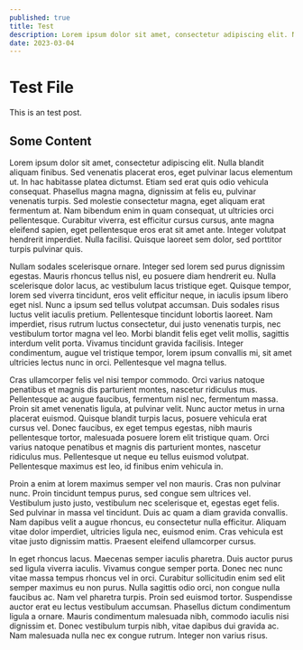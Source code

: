 ```yaml
---
published: true
title: Test
description: Lorem ipsum dolor sit amet, consectetur adipiscing elit. Nulla blandit aliquam finibus. Sed venenatis placerat eros, eget pulvinar lacus elementum ut. In hac habitasse platea dictumst. Etiam sed erat quis odio vehicula consequat. Phasellus magna magna, dignissim at felis eu, pulvinar venenatis turpis. Sed molestie consectetur magna, eget aliquam erat fermentum at. Nam bibendum enim in quam consequat, ut ultricies orci pellentesque. Curabitur viverra, est efficitur cursus cursus, ante magna eleifend sapien, eget pellentesque eros erat sit amet ante. Integer volutpat hendrerit imperdiet. Nulla facilisi. Quisque laoreet sem dolor, sed porttitor turpis pulvinar quis.
date: 2023-03-04
---
```


# Test File

This is an test post.

## Some Content

Lorem ipsum dolor sit amet, consectetur adipiscing elit. Nulla blandit aliquam finibus. Sed venenatis placerat eros, eget pulvinar lacus elementum ut. In hac habitasse platea dictumst. Etiam sed erat quis odio vehicula consequat. Phasellus magna magna, dignissim at felis eu, pulvinar venenatis turpis. Sed molestie consectetur magna, eget aliquam erat fermentum at. Nam bibendum enim in quam consequat, ut ultricies orci pellentesque. Curabitur viverra, est efficitur cursus cursus, ante magna eleifend sapien, eget pellentesque eros erat sit amet ante. Integer volutpat hendrerit imperdiet. Nulla facilisi. Quisque laoreet sem dolor, sed porttitor turpis pulvinar quis.

Nullam sodales scelerisque ornare. Integer sed lorem sed purus dignissim egestas. Mauris rhoncus tellus nisl, eu posuere diam hendrerit eu. Nulla scelerisque dolor lacus, ac vestibulum lacus tristique eget. Quisque tempor, lorem sed viverra tincidunt, eros velit efficitur neque, in iaculis ipsum libero eget nisl. Nunc a ipsum sed tellus volutpat accumsan. Duis sodales risus luctus velit iaculis pretium. Pellentesque tincidunt lobortis laoreet. Nam imperdiet, risus rutrum luctus consectetur, dui justo venenatis turpis, nec vestibulum tortor magna vel leo. Morbi blandit felis eget velit mollis, sagittis interdum velit porta. Vivamus tincidunt gravida facilisis. Integer condimentum, augue vel tristique tempor, lorem ipsum convallis mi, sit amet ultricies lectus nunc in orci. Pellentesque vel magna tellus.

Cras ullamcorper felis vel nisi tempor commodo. Orci varius natoque penatibus et magnis dis parturient montes, nascetur ridiculus mus. Pellentesque ac augue faucibus, fermentum nisl nec, fermentum massa. Proin sit amet venenatis ligula, at pulvinar velit. Nunc auctor metus in urna placerat euismod. Quisque blandit turpis lacus, posuere vehicula erat cursus vel. Donec faucibus, ex eget tempus egestas, nibh mauris pellentesque tortor, malesuada posuere lorem elit tristique quam. Orci varius natoque penatibus et magnis dis parturient montes, nascetur ridiculus mus. Pellentesque ut neque eu tellus euismod volutpat. Pellentesque maximus est leo, id finibus enim vehicula in.

Proin a enim at lorem maximus semper vel non mauris. Cras non pulvinar nunc. Proin tincidunt tempus purus, sed congue sem ultrices vel. Vestibulum justo justo, vestibulum nec scelerisque et, egestas eget felis. Sed pulvinar in massa vel tincidunt. Duis ac quam a diam gravida convallis. Nam dapibus velit a augue rhoncus, eu consectetur nulla efficitur. Aliquam vitae dolor imperdiet, ultricies ligula nec, euismod enim. Cras vehicula est vitae justo dignissim mattis. Praesent eleifend ullamcorper cursus.

In eget rhoncus lacus. Maecenas semper iaculis pharetra. Duis auctor purus sed ligula viverra iaculis. Vivamus congue semper porta. Donec nec nunc vitae massa tempus rhoncus vel in orci. Curabitur sollicitudin enim sed elit semper maximus eu non purus. Nulla sagittis odio orci, non congue nulla faucibus ac. Nam vel pharetra turpis. Proin sed euismod tortor. Suspendisse auctor erat eu lectus vestibulum accumsan. Phasellus dictum condimentum ligula a ornare. Mauris condimentum malesuada nibh, commodo iaculis nisi dignissim et. Donec vestibulum turpis nibh, vitae dapibus dui gravida ac. Nam malesuada nulla nec ex congue rutrum. Integer non varius risus.
